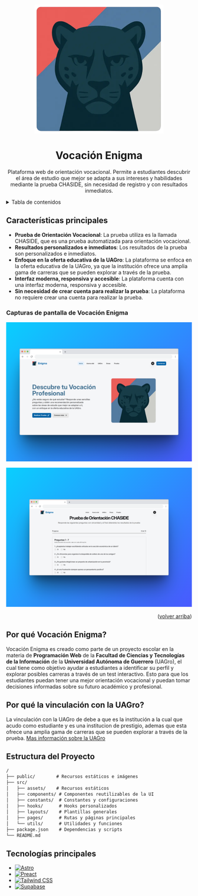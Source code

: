 <div align="center">

<img src="https://raw.githubusercontent.com/hrdelarosa/vocacion-enigma/master/public/enigma.webp" alt="Logo de Vocación Enigma" width="350"/>

# Vocación Enigma

Plataforma web de orientación vocacional. Permite a estudiantes descubrir el área de estudio que mejor se adapta a sus intereses y habilidades mediante la prueba CHASIDE, sin necesidad de registro y con resultados inmediatos.

</div>

<details>
<summary>Tabla de contenidos</summary>

- [Vocación Enigma](#vocación-enigma)
  - [Características principales](#características-principales)
    - [Capturas de pantalla de Vocación Enigma](#capturas-de-pantalla-de-vocación-enigma)
  - [Por qué Vocación Enigma?](#por-qué-vocación-enigma)
  - [Por qué la vinculación con la UAGro?](#por-qué-la-vinculación-con-la-uagro)
  - [Estructura del Proyecto](#estructura-del-proyecto)
  - [Tecnologías principales](#tecnologías-principales)

</details>

## Características principales

- **Prueba de Orientación Vocacional**: La prueba utiliza es la llamada CHASIDE, que es una prueba automatizada para orientación vocacional.
- **Resultados personalizados e inmediatos**: Los resultados de la prueba son personalizados e inmediatos.
- **Enfoque en la oferta educativa de la UAGro**: La plataforma se enfoca en la oferta educativa de la UAGro, ya que la institución ofrece una amplia gama de carreras que se pueden explorar a través de la prueba.
- **Interfaz moderna, responsiva y accesible**: La plataforma cuenta con una interfaz moderna, responsiva y accesible.
- **Sin necesidad de crear cuenta para realizar la prueba**: La plataforma no requiere crear una cuenta para realizar la prueba.

### Capturas de pantalla de Vocación Enigma

![Captura de pantalla home](https://raw.githubusercontent.com/hrdelarosa/vocacion-enigma/master/public/screenshots/home.png)

![Captura de pantalla prueba](https://raw.githubusercontent.com/hrdelarosa/vocacion-enigma/master/public/screenshots/test.png)

<p align="right">(<a href="#readme-top">volver arriba</a>)</p>

## Por qué Vocación Enigma?

Vocación Enigma es creado como parte de un proyecto escolar en la materia de **Programación Web** de la **Facultad de Ciencias y Tecnologías de la Información** de la **Universidad Autónoma de Guerrero** (UAGro), el cual tiene como objetivo ayudar a estudiantes a identificar su perfil y explorar posibles carreras a través de un test interactivo. Esto para que los estudiantes puedan tener una mejor orientación vocacional y puedan tomar decisiones informadas sobre su futuro académico y profesional.

## Por qué la vinculación con la UAGro?

La vinculación con la UAGro de debe a que es la institución a la cual que acudo como estudiante y es una institucion de prestigio, ademas que esta ofrece una amplia gama de carreras que se pueden explorar a través de la prueba. [Mas información sobre la UAGro](https://uagro.mx/)

## Estructura del Proyecto

```
/
├── public/        # Recursos estáticos e imágenes
├── src/
│   ├── assets/    # Recursos estáticos
│   ├── components/ # Componentes reutilizables de la UI
│   ├── constants/  # Constantes y configuraciones
│   ├── hooks/      # Hooks personalizados
│   ├── layouts/    # Plantillas generales
│   ├── pages/      # Rutas y páginas principales
│   └── utils/      # Utilidades y funciones
├── package.json    # Dependencias y scripts
└── README.md
```

## Tecnologías principales

- [![Astro][Astro-badge]][Astro-url]
- [![Preact][React-badge]][React-url]
- [![Tailwind CSS][Tailwind-badge]][Tailwind-url]
- [![Supabase][Supabase-badge]][Supabase-url]

[Astro-url]: https://astro.build/
[Astro-badge]: https://img.shields.io/badge/Astro-BC52EE?logo=astro&logoColor=fff
[React-url]: https://preactjs.com/
[React-badge]: https://img.shields.io/badge/-React-45b8d8?style=flat-square&logo=react&logoColor=white
[Tailwind-url]: https://tailwindcss.com/
[Tailwind-badge]: https://img.shields.io/badge/-Tailwind%20CSS-38B2AC?style=flat-square&logo=tailwind-css&logoColor=white
[Supabase-url]: https://supabase.com/
[Supabase-badge]: https://shields.io/badge/supabase-black?logo=supabase&style=for-the-badge%22
